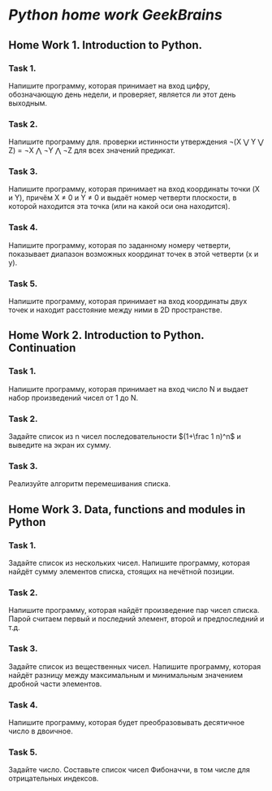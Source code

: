 # *Python home work GeekBrains* 

## Home Work 1. Introduction to Python. ##

### Task 1.
Напишите программу, которая принимает на вход цифру, обозначающую день недели, и проверяет, является ли этот день выходным.


### Task 2.
Напишите программу для. проверки истинности утверждения ¬(X ⋁ Y ⋁ Z) = ¬X ⋀ ¬Y ⋀ ¬Z для всех значений предикат. 

### Task 3.
Напишите программу, которая принимает на вход координаты точки (X и Y), причём X ≠ 0 и Y ≠ 0 и выдаёт номер четверти плоскости, в которой находится эта точка (или на какой оси она находится).

### Task 4.
Напишите программу, которая по заданному номеру четверти, показывает диапазон возможных координат точек в этой четверти (x и y).

### Task 5.
Напишите программу, которая принимает на вход координаты двух точек и находит расстояние между ними в 2D пространстве.

## Home Work 2. Introduction to Python. Continuation ##
### Task 1.
Напишите программу, которая принимает на вход число N и выдает набор произведений чисел от 1 до N.

### Task 2.
Задайте список из n чисел последовательности $(1+\frac 1 n)^n$ и выведите на экран их сумму.

### Task 3.
Реализуйте алгоритм перемешивания списка.

## Home Work 3. Data, functions and modules in Python ##
### Task 1.
Задайте список из нескольких чисел. Напишите программу, которая найдёт сумму элементов списка, стоящих на нечётной позиции.

### Task 2.
Напишите программу, которая найдёт произведение пар чисел списка. Парой считаем первый и последний элемент, второй и предпоследний и т.д.

### Task 3.
Задайте список из вещественных чисел. Напишите программу, которая найдёт разницу между максимальным и минимальным значением дробной части элементов.

### Task 4.
Напишите программу, которая будет преобразовывать десятичное число в двоичное.

### Task 5.
Задайте число. Составьте список чисел Фибоначчи, в том числе для отрицательных индексов.

